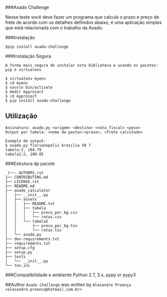 ###Axado Challenge

Nesse teste você deve fazer um programa que calcula o prazo e preço de frete
de acordo com os detalhes definidos abaixo, é uma aplicação simples que está relacionada
com o trabalho da Axado.


###Instalação

`$pip install axado-challenge`

###Instalação Segura

    A forma mais segura de instalar esta biblioteca e usando os pacotes: pip e virtualenv

    $ virtualenv myenv
    $ cd myenv
    $ source bin/activate
    $ mkdir myproject
    $ cd myproject
    $ pip install axado-challenge

Utilização
----------
    Assinatura​: axado.py <origem> <destino> <nota_fiscal> <peso>
    Output por tabela: ​<nome da pasta>:<prazo>, <frete calculado>

    Exemplo de output:
    $ axado.py florianopolis brasilia 50 7
    tabela:3, 104.79
    tabela2:2, 109.05



###Estrutura dp pacote

     |──- AUTHORS.rst
    ├── CONTRIBUTING.md
    ├── LICENSE.rst
    ├── README.md
    ├── axado_calculator
    │   ├── __init__.py
    │   ├── assets
    │   │   ├── README.txt
    │   │   ├── tabela
    │   │   │   ├── preco_por_kg.csv
    │   │   │   └── rotas.csv
    │   │   └── tabela2
    │   │       ├── preco_por_kg.tsv
    │   │       └── rotas.tsv
    │   └── axado.py
    ├── dev-requirements.txt
    ├── requirements.txt
    ├── setup.cfg
    ├── setup.py
    ├── tests
    │   └── __init__.py
    └── tox.ini



###Compatibilidade e ambiente
    Python 2.7, 3.x, pypy or pypy3


##Author
`Axado Challenge` was written by `Alexandre Proença <alexandre.proenca@hotmail.com.br>`
